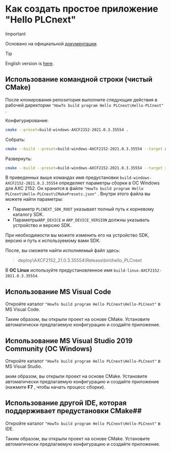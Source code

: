 # Как создать простое приложение "Hello PLCnext" #

> [!IMPORTANT]
> Основано на официальной [документации](https://github.com/PLCnext/SampleRuntime/blob/master/getting-started/Part-01/README.md).

> [!TIP]
> English version is [here](./readmeEN.md).

## Использование командной строки (чистый **CMake**) ##

После клонирования репозитория выполните следующие действия в рабочей директории  `"HowTo build program Hello PLCnext\Hello-PLCnext"` .

Конфигурирование:
```sh
cmake --preset=build-windows-AXCF2152-2021.0.3.35554 .
```

Собрать:
```sh
cmake --build --preset=build-windows-AXCF2152-2021.0.3.35554 --target all
```

Развернуть:
```sh
cmake --build --preset=build-windows-AXCF2152-2021.0.3.35554 --target install
```

В приведенных выше командах имя предустановки `build-windows-AXCF2152-2021.0.3.35554` определяет параметры сборки в ОС Windows для AXC 2152. Он хранится в файле `"HowTo build program Hello PLCnext\Hello-PLCnext\CMakePresets.json"` . Внутри этого файла вы можете найти параметры:

 - Параметр `PLCNEXT_SDK_ROOT` указывает полный путь к корневому каталогу SDK.
 - Параметры`ARP_DEVICE` и `ARP_DEVICE_VERSION` должны указывать устройство и версию SDK.

При необходимости вы можете изменить его на устройство SDK, версию и путь к используемому вами SDK.

После, вы сможете найти исполняемый файл здесь:

>deploy\AXCF2152_21.0.3.35554\Release\bin\hello_PLCnext

В **ОС Linux** используйте предустановленное имя `build-linux-AXCF2152-2021.0.3.35554`.

## Использование MS Visual Code ##

Откройте каталог `"HowTo build program Hello PLCnext\Hello-PLCnext"` в MS Visual Code.

Таким образом, вы открыли проект на основе CMake. Установите автоматически предлагаемую конфигурацию и создайте приложение.

## Использование MS Visual Studio 2019 Community (ОС Windows) ##

Откройте каталог `"HowTo build program Hello PLCnext\Hello-PLCnext"` в MS Visual Studio.

аким образом, вы открыли проект на основе CMake. Установите автоматически предлагаемую конфигурацию и создайте приложение (нажмите **F7** , чтобы начать процесс сборки).

## Использование другой IDE, которая поддерживает предустановки CMake##

Откройте каталог `"HowTo build program Hello PLCnext\Hello-PLCnext"` в IDE.

Таким образом, вы открыли проект на основе CMake. Установите автоматически предлагаемую конфигурацию и создайте приложение.
